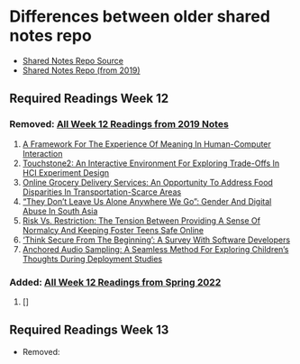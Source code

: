 # Differences between older shared notes repo

- [Shared Notes Repo Source](https://edstem.org/us/courses/16797/discussion/1426283?answer=3226346)
- [Shared Notes Repo (from 2019)](https://github.com/stevenxchung/OMSCS-Notes/tree/master/CS%206750%20-%20HCI/Required%20Reading)

## Required Readings Week 12

### Removed: [All Week 12 Readings from 2019 Notes](shared-notes-2019/week-12.md)

1. [A Framework For The Experience Of Meaning In Human-Computer Interaction](shared-notes-2019/week-12.md#a-framework-for-the-experience-of-meaning-in-human-computer-interaction)
1. [Touchstone2: An Interactive Environment For Exploring Trade-Offs In HCI Experiment Design](shared-notes-2019/week-12.md#touchstone2-an-interactive-environment-for-exploring-trade-offs-in-hci-experiment-design)
1. [Online Grocery Delivery Services: An Opportunity To Address Food Disparities In Transportation-Scarce Areas](shared-notes-2019/week-12.md#online-grocery-delivery-services-an-opportunity-to-address-food-disparities-in-transportation-scarce-areas)
1. [“They Don’t Leave Us Alone Anywhere We Go”: Gender And Digital Abuse In South Asia](shared-notes-2019/week-12.md#they-dont-leave-us-alone-anywhere-we-go-gender-and-digital-abuse-in-south-asia)
1. [Risk Vs. Restriction: The Tension Between Providing A Sense Of Normalcy And Keeping Foster Teens Safe Online](shared-notes-2019/week-12.md#risk-vs-restriction-the-tension-between-providing-a-sense-of-normalcy-and-keeping-foster-teens-safe-online)
1. [‘Think Secure From The Beginning’: A Survey With Software Developers](shared-notes-2019/week-12.md#think-secure-from-the-beginning-a-survey-with-software-developers)
1. [Anchored Audio Sampling: A Seamless Method For Exploring Children’s Thoughts During Deployment Studies](shared-notes-2019/week-12.md#anchored-audio-sampling-a-seamless-method-for-exploring-childrens-thoughts-during-deployment-studies)

### Added: [All Week 12 Readings from Spring 2022](required-readings-test-2-cs6750-sp22.md#week-12-best-of-chi-2021)

1. []

## Required Readings Week 13

- Removed:
